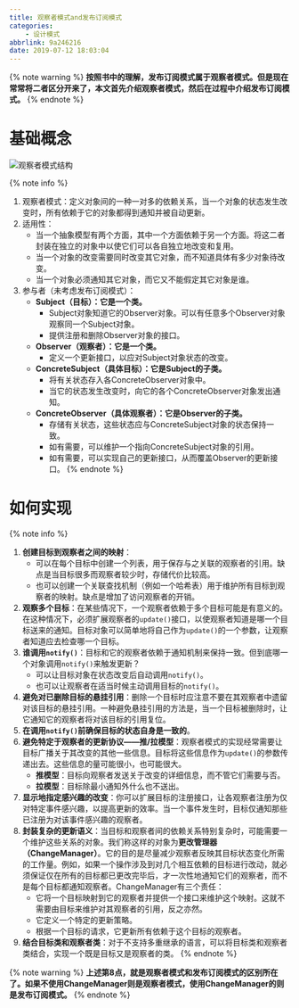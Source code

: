 ```yaml
---
title: 观察者模式and发布订阅模式
categories:
    - 设计模式
abbrlink: 9a246216
date: 2019-07-12 18:03:04
---
```


{% note warning %}
**按照书中的理解，发布订阅模式属于观察者模式。但是现在常常将二者区分开来了，本文首先介绍观察者模式，然后在过程中介绍发布订阅模式。**
{% endnote %}

# 基础概念

![观察者模式结构](https://blog-images-1258719270.cos.ap-shanghai.myqcloud.com/%E8%AE%BE%E8%AE%A1%E6%A8%A1%E5%BC%8F/%E8%A7%82%E5%AF%9F%E8%80%85%E6%A8%A1%E5%BC%8F/%E8%A7%82%E5%AF%9F%E8%80%85%E6%A8%A1%E5%BC%8F%E7%BB%93%E6%9E%84.png)

{% note info %}
1. 观察者模式：定义对象间的一种一对多的依赖关系，当一个对象的状态发生改变时，所有依赖于它的对象都得到通知并被自动更新。
2. 适用性：
    - 当一个抽象模型有两个方面，其中一个方面依赖于另一个方面。将这二者封装在独立的对象中以使它们可以各自独立地改变和复用。
    - 当一个对象的改变需要同时改变其它对象，而不知道具体有多少对象待改变。
    - 当一个对象必须通知其它对象，而它又不能假定其它对象是谁。
3. 参与者（未考虑发布订阅模式）：
    - **Subject（目标）：它是一个类。**
        - Subject对象知道它的Observer对象。可以有任意多个Observer对象观察同一个Subject对象。
        - 提供注册和删除Observer对象的接口。
    - **Observer（观察者）：它是一个类。**
        - 定义一个更新接口，以应对Subject对象状态的改变。
    - **ConcreteSubject（具体目标）：它是Subject的子类。**
        - 将有关状态存入各ConcreteObserver对象中。
        - 当它的状态发生改变时，向它的各个ConcreteObserver对象发出通知。
    - **ConcreteObserver（具体观察者）：它是Observer的子类。**
        - 存储有关状态，这些状态应与ConcreteSubject对象的状态保持一致。
        - 如有需要，可以维护一个指向ConcreteSubject对象的引用。
        - 如有需要，可以实现自己的更新接口，从而覆盖Observer的更新接口。
{% endnote %}

# 如何实现

{% note info %}
1. **创建目标到观察者之间的映射**：
    - 可以在每个目标中创建一个列表，用于保存与之关联的观察者的引用。缺点是当目标很多而观察者较少时，存储代价比较高。
    - 也可以创建一个关联查找机制（例如一个哈希表）用于维护所有目标到观察者的映射。缺点是增加了访问观察者的开销。
2. **观察多个目标**：在某些情况下，一个观察者依赖于多个目标可能是有意义的。在这种情况下，必须扩展观察者的`update()`接口，以使观察者知道是哪一个目标送来的通知。目标对象可以简单地将自己作为`update()`的一个参数，让观察者知道应去检查哪一个目标。
3. **谁调用`notify()`**：目标和它的观察者依赖于通知机制来保持一致。但到底哪一个对象调用`notify()`来触发更新？
    - 可以让目标对象在状态改变后自动调用`notify()`。
    - 也可以让观察者在适当时候主动调用目标的`notify()`。
4. **避免对已删除目标的悬挂引用**：删除一个目标时应注意不要在其观察者中遗留对该目标的悬挂引用。一种避免悬挂引用的方法是，当一个目标被删除时，让它通知它的观察者将对该目标的引用复位。
5. **在调用`notify()`前确保目标的状态自身是一致的**。
6. **避免特定于观察者的更新协议——推/拉模型**：观察者模式的实现经常需要让目标广播关于其改变的其他一些信息。目标将这些信息作为`update()`的参数传递出去。这些信息的量可能很小，也可能很大。
    - **推模型**：目标向观察者发送关于改变的详细信息，而不管它们需要与否。
    - **拉模型**：目标除最小通知外什么也不送出。
7. **显示地指定感兴趣的改变**：你可以扩展目标的注册接口，让各观察者注册为仅对特定事件感兴趣，以提高更新的效率。当一个事件发生时，目标仅通知那些已注册为对该事件感兴趣的观察者。
8. **封装复杂的更新语义**：当目标和观察者间的依赖关系特别复杂时，可能需要一个维护这些关系的对象。我们称这样的对象为**更改管理器（ChangeManager）**。它的目的是尽量减少观察者反映其目标状态变化所需的工作量。例如，如果一个操作涉及到对几个相互依赖的目标进行改动，就必须保证仅在所有的目标都已更改完毕后，才一次性地通知它们的观察者，而不是每个目标都通知观察者。ChangeManager有三个责任：
    - 它将一个目标映射到它的观察者并提供一个接口来维护这个映射。这就不需要由目标来维护对其观察者的引用，反之亦然。
    - 它定义一个特定的更新策略。
    - 根据一个目标的请求，它更新所有依赖于这个目标的观察者。
9. **结合目标类和观察者类**：对于不支持多重继承的语言，可以将目标类和观察者类结合，实现一个既是目标又是观察者的类。
{% endnote %}

{% note warning %}
**上述第8点，就是观察者模式和发布订阅模式的区别所在了。如果不使用ChangeManager则是观察者模式，使用ChangeManager的则是发布订阅模式。**
{% endnote %}
